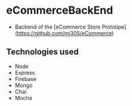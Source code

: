 # eCommerceBackEnd

- Backend of the [eCommerce Store Prototipe] (https://github.com/mj305/eCommerce)


## Technologies used
- Node
- Express
- Firebase
- Mongo
- Chai
- Mocha



